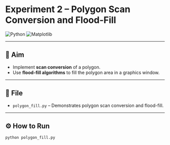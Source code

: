 # Experiment 2 – Polygon Scan Conversion and Flood-Fill

![Python](https://img.shields.io/badge/Python-3.x-blue)
![Matplotlib](https://img.shields.io/badge/Matplotlib-Plotting-green)

---

## 🎯 Aim
- Implement **scan conversion** of a polygon.  
- Use **flood-fill algorithms** to fill the polygon area in a graphics window.

---

## 📂 File
- `polygon_fill.py` – Demonstrates polygon scan conversion and flood-fill.

---

## ⚙️ How to Run

```bash
python polygon_fill.py
